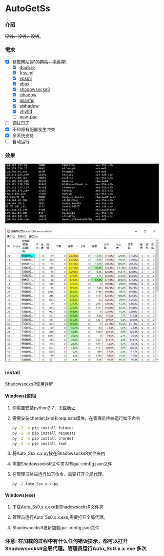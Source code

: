 # AutoGetSs
### 介绍

~~没钱、没钱、没钱~~。

### 需求

- [x] 获取网站(~~好的网站，求推存~~)
    - [x] [doub.io](https://doub.io/sszhfx/)
    - [x] [frss.ml](http://frss.ml/)
    - [x] [vpsml](http://ss.vpsml.site/)
    - [x] [vbox](https://www.vbox.co/)
    - [x] [shadowsocks8](http://free.shadowsocks8.cc/)
    - [x] [ishadow](https://ishadow.info/)
    - [x] [mianfei](http://www.shadowsocks.asia/mianfei/10.html)
    - [x] [sishadow](http://ishadow.info/)
    - [x] [yhyhd](https://xsjs.yhyhd.org/free-ss/)
    - [ ] [new-pac](https://github.com/Alvin9999/new-pac/wiki/ss%E5%85%8D%E8%B4%B9%E8%B4%A6%E5%8F%B7) 
- [ ] 调试日志
- [x] 不和原有配置发生冲突
- [x] 多系统支持
- [ ] 自动运行

### 效果
![](./img/getSs_img.jpg)

![](./img/Ss_img.jpg)

### install
[ShadowsocksR使用详解](https://doub.io/ss-jc10/)

#### Windows(源码)

1. 你需要安装python2.7，[下载地址](https://www.python.org/)

2. 需要安装chardet,lxml和requests模块，在管理员终端运行如下命令

   ```cmd
   py -2 -m pip install futures
   py -2 -m pip install requests
   py -2 -m pip install chardet
   py -2 -m pip install lxml
   ```

3. 将Auto_Ssx.x.x.py放在ShadowsocksR文件夹内

4. 需要ShadowsocksR文件夹内有gui-config.json文件

5. 在管理员终端运行如下命令，需要打开全局代理。
    ```cmd
    py -2 Auto_Ssx.x.x.py
    ```

#### Windows(exe)

1. 下载Auto_Ss0.x.x.exe到ShadowsocksR文件夹

2. 管理员运行Auto_Ss0.x.x.exe,需要打开全局代理。

3. ShadowsocksR更新加载gui-config.json文件

### 注意: 在加载的过程中有什么任何错误提示，都可以打开ShadowsocksR全局代理。管理员运行Auto_Ss0.x.x.exe **多次**

